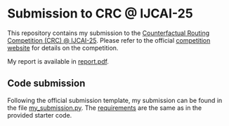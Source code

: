 # Submission to CRC @ IJCAI-25
This repository contains my submission to the [Counterfactual Routing Competition (CRC) @ IJCAI-25](https://github.com/HcPlu/CRC25).
Please refer to the official [competition website](https://github.com/HcPlu/CRC25) for details on the competition.

My report is available in [report.pdf](report.pdf).

## Code submission
Following the official submission template, my submission can be found in the file [my_submission.py](my_submission.py).
The [requirements](requirements.txt) are the same as in the provided starter code.
